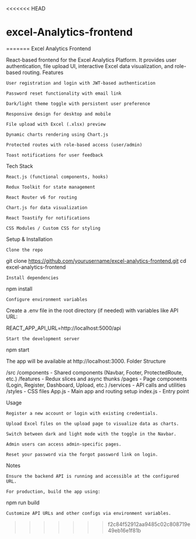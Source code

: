 <<<<<<< HEAD
# excel-Analytics-frontend
=======
Excel Analytics Frontend

React-based frontend for the Excel Analytics Platform. It provides user authentication, file upload UI, interactive Excel data visualization, and role-based routing.
Features

    User registration and login with JWT-based authentication

    Password reset functionality with email link

    Dark/light theme toggle with persistent user preference

    Responsive design for desktop and mobile

    File upload with Excel (.xlsx) preview

    Dynamic charts rendering using Chart.js

    Protected routes with role-based access (user/admin)

    Toast notifications for user feedback

Tech Stack

    React.js (functional components, hooks)

    Redux Toolkit for state management

    React Router v6 for routing

    Chart.js for data visualization

    React Toastify for notifications

    CSS Modules / Custom CSS for styling

Setup & Installation

    Clone the repo

git clone https://github.com/yourusername/excel-analytics-frontend.git
cd excel-analytics-frontend

    Install dependencies

npm install

    Configure environment variables

Create a .env file in the root directory (if needed) with variables like API URL:

REACT_APP_API_URL=http://localhost:5000/api

    Start the development server

npm start

The app will be available at http://localhost:3000.
Folder Structure

/src
  /components     - Shared components (Navbar, Footer, ProtectedRoute, etc.)
  /features       - Redux slices and async thunks
  /pages          - Page components (Login, Register, Dashboard, Upload, etc.)
  /services       - API calls and utilities
  /styles         - CSS files
  App.js          - Main app and routing setup
  index.js        - Entry point

Usage

    Register a new account or login with existing credentials.

    Upload Excel files on the upload page to visualize data as charts.

    Switch between dark and light mode with the toggle in the Navbar.

    Admin users can access admin-specific pages.

    Reset your password via the forgot password link on login.

Notes

    Ensure the backend API is running and accessible at the configured URL.

    For production, build the app using:

npm run build

    Customize API URLs and other configs via environment variables.
>>>>>>> f2c84f52912aa9485c02c808719e49eb16e1f81b
